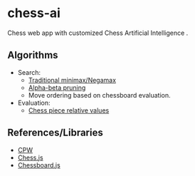 # chess-ai

Chess web app with customized Chess Artificial Intelligence .

## Algorithms 

- Search: 
    - [Traditional minimax/Negamax](https://www.chessprogramming.org/Negamax)
    - [Alpha-beta pruning](https://www.chessprogramming.org/Alpha-Beta) 
    - Move ordering based on chessboard evaluation.
- Evaluation:
    - [Chess piece relative values](https://www.chessprogramming.org/Simplified_Evaluation_Function)

## References/Libraries

- [CPW](https://www.chessprogramming.org/)
- [Chess.js](https://github.com/jhlywa/chess.js)
- [Chessboard.js](http://chessboardjs.com/)
